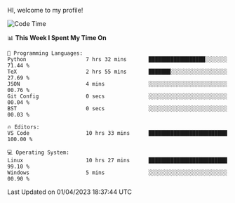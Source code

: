 HI, welcome to my profile!
<!--START_SECTION:waka-->
![Code Time](http://img.shields.io/badge/Code%20Time-668%20hrs%2013%20mins-blue)

📊 **This Week I Spent My Time On** 

```text
💬 Programming Languages: 
Python                   7 hrs 32 mins       ██████████████████░░░░░░░   71.44 % 
TeX                      2 hrs 55 mins       ███████░░░░░░░░░░░░░░░░░░   27.69 % 
JSON                     4 mins              ░░░░░░░░░░░░░░░░░░░░░░░░░   00.76 % 
Git Config               0 secs              ░░░░░░░░░░░░░░░░░░░░░░░░░   00.04 % 
BST                      0 secs              ░░░░░░░░░░░░░░░░░░░░░░░░░   00.03 % 

🔥 Editors: 
VS Code                  10 hrs 33 mins      █████████████████████████   100.00 % 

💻 Operating System: 
Linux                    10 hrs 27 mins      █████████████████████████   99.10 % 
Windows                  5 mins              ░░░░░░░░░░░░░░░░░░░░░░░░░   00.90 % 
```


 Last Updated on 01/04/2023 18:37:44 UTC
<!--END_SECTION:waka-->
